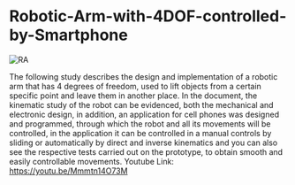 # Robotic-Arm-with-4DOF-controlled-by-Smartphone
![RA](https://github.com/Picardo31/Robotic-Arm-with-4DOF-controlled-by-Smartphone/assets/70179309/efb514dd-47f4-4f90-b3ed-2257d35d23c3)

The following study describes the design and implementation of a robotic arm that has 4 degrees of freedom, used to lift
objects from a certain specific point and leave them in another place. In the document, the kinematic study of the robot can be evidenced,
both the mechanical and electronic design, in addition, an application for cell phones was designed and programmed, through which the
robot and all its movements will be controlled, in the application it can be controlled in a manual controls by sliding or automatically by
direct and inverse kinematics and you can also see the respective tests carried out on the prototype, to obtain smooth and easily controllable
movements.
Youtube Link: https://youtu.be/Mmmtn14O73M

